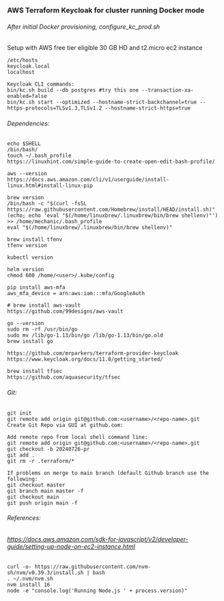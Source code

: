 ### AWS Terraform Keycloak for cluster running Docker mode
###### After initial Docker provisioning, configure_kc_prod.sh
Setup with AWS free tier eligible 30 GB HD and t2.micro ec2 instance
```
/etc/hosts
keycloak.local
localhost

Keycloak CLI commands:
bin/kc.sh build --db postgres #try this one --transaction-xa-enabled=false
bin/kc.sh start --optimized --hostname-strict-backchannel=true --https-protocols=TLSv1.3,TLSv1.2 --hostname-strict-https=true 
```
###### Dependencies: 
```
echo $SHELL
/bin/bash/
touch ~/.bash_profile
https://linuxhint.com/simple-guide-to-create-open-edit-bash-profile/

aws --version
https://docs.aws.amazon.com/cli/v1/userguide/install-linux.html#install-linux-pip

brew version
/bin/bash -c "$(curl -fsSL https://raw.githubusercontent.com/Homebrew/install/HEAD/install.sh)"
(echo; echo 'eval "$(/home/linuxbrew/.linuxbrew/bin/brew shellenv)"') >> /home/mechanic/.bash_profile
eval "$(/home/linuxbrew/.linuxbrew/bin/brew shellenv)"

brew install tfenv
tfenv version

kubectl version

helm version
chmod 600 /home/<user>/.kube/config

pip install aws-mfa
aws_mfa_device = arn:aws:iam:::mfa/GoogleAuth

# brew install aws-vault
https://github.com/99designs/aws-vault

go --version
sudo rm -rf /usr/bin/go
sudo mv /lib/go-1.13/bin/go /lib/go-1.13/bin/go.old
brew install go

https://github.com/mrparkers/terraform-provider-keycloak
https://www.keycloak.org/docs/11.0/getting_started/

brew install tfsec
https://github.com/aquasecurity/tfsec
```
###### Git:
```
git init
git remote add origin git@github.com:<username>/<repo-name>.git
Create Git Repo via GUI at github.com:

Add remote repo from local shell command line:  
git remote add origin git@github.com:<username>/<repo-name>.git
git checkout -b 20240726-pr
git add . 
git rm -r .terraform/*

If problems on merge to main branch (default Github branch use the following:
git checkout master  
git branch main master -f    
git checkout main  
git push origin main -f
```
###### References:
###### https://docs.aws.amazon.com/sdk-for-javascript/v2/developer-guide/setting-up-node-on-ec2-instance.html
```
curl -o- https://raw.githubusercontent.com/nvm-sh/nvm/v0.39.3/install.sh | bash
. ~/.nvm/nvm.sh
nvm install 16
node -e "console.log('Running Node.js ' + process.version)"
```
